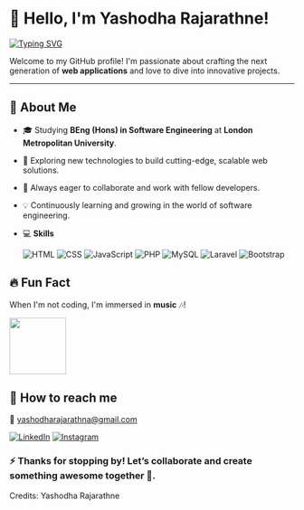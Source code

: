 # 👋 Hello, I'm **Yashodha Rajarathne**! 

[![Typing SVG](https://readme-typing-svg.demolab.com?font=Fira+Code&size=22&pause=1000&color=F700FF&center=true&width=440&lines=Passionate+Web+Developer+%F0%9F%92%BB;Innovative+Problem+Solver+%F0%9F%A4%96;Always+Learning+and+Evolving+%F0%9F%93%9A)](https://git.io/typing-svg)

Welcome to my GitHub profile! I'm passionate about crafting the next generation of **web applications** and love to dive into innovative projects.

---

## 👀 About Me

- 🎓 Studying **BEng (Hons) in Software Engineering** at **London Metropolitan University**.
- 🚀 Exploring new technologies to build cutting-edge, scalable web solutions.
- 🤝 Always eager to collaborate and work with fellow developers.
- 💡 Continuously learning and growing in the world of software engineering.
- 💻 **Skills**
  
  ![HTML](https://img.shields.io/badge/HTML-E34F26?style=for-the-badge&logo=html5&logoColor=white) 
  ![CSS](https://img.shields.io/badge/CSS-1572B6?style=for-the-badge&logo=css3&logoColor=white)
  ![JavaScript](https://img.shields.io/badge/JavaScript-F7DF1E?style=for-the-badge&logo=javascript&logoColor=black)
  ![PHP](https://img.shields.io/badge/PHP-777BB4?style=for-the-badge&logo=php&logoColor=white)
  ![MySQL](https://img.shields.io/badge/MySQL-4479A1?style=for-the-badge&logo=mysql&logoColor=white)
  ![Laravel](https://img.shields.io/badge/Laravel-FF2D20?style=for-the-badge&logo=laravel&logoColor=white)
  ![Bootstrap](https://img.shields.io/badge/Bootstrap-7952B3?style=for-the-badge&logo=bootstrap&logoColor=white)

## 🔥 Fun Fact
When I'm not coding, I'm immersed in **music** 🎶!

<img src="https://media.giphy.com/media/Ll22OhMLAlVDb8UQWe/giphy.gif" width="100px"/>

## 🔗 How to reach me

📧 yashodharajarathna@gmail.com  

[![LinkedIn](https://img.shields.io/badge/LinkedIn-%230077B5.svg?style=flat&logo=linkedin&logoColor=white)](https://www.linkedin.com/in/yashodha-rajarathne-93906a281?utm_source=share&utm_campaign=share_via&utm_content=profile&utm_medium=android_app) [![Instagram](https://img.shields.io/badge/Instagram-%23E1306C.svg?style=flat&logo=instagram&logoColor=white)](https://www.instagram.com/yashodha_rajarathne/profilecard/?igsh=MnhkYzJvOWlneW1m)



### ⚡ Thanks for stopping by! Let’s collaborate and create something awesome together 🚀.



Credits: Yashodha Rajarathne

